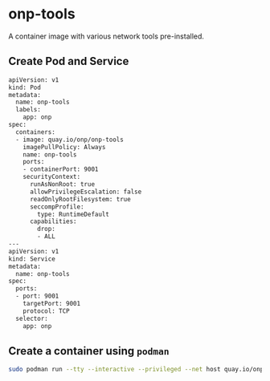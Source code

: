 # onp-tools

A container image with various network tools pre-installed.

## Create Pod and Service
```bash
apiVersion: v1
kind: Pod
metadata:
  name: onp-tools
  labels:
    app: onp
spec:
  containers:
  - image: quay.io/onp/onp-tools
    imagePullPolicy: Always
    name: onp-tools
    ports:
    - containerPort: 9001
    securityContext:
      runAsNonRoot: true
      allowPrivilegeEscalation: false
      readOnlyRootFilesystem: true
      seccompProfile:
        type: RuntimeDefault
      capabilities:
        drop:
        - ALL
---
apiVersion: v1
kind: Service
metadata:
  name: onp-tools
spec:
  ports:
  - port: 9001
    targetPort: 9001
    protocol: TCP
  selector:
    app: onp
```

## Create a container using `podman`
```bash
sudo podman run --tty --interactive --privileged --net host quay.io/onp/onp-tools
```
